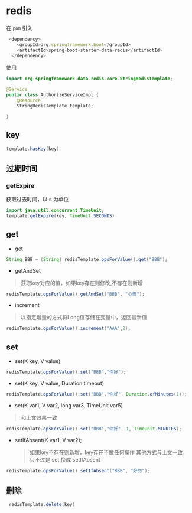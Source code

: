 # redis

在 `pom` 引入
```js
 <dependency>
    <groupId>org.springframework.boot</groupId>
    <artifactId>spring-boot-starter-data-redis</artifactId>
  </dependency>
```

使用

```java
import org.springframework.data.redis.core.StringRedisTemplate;

@Service
public class AuthorizeServiceImpl {
    @Resource
    StringRedisTemplate template;

}
```

## key

```java
template.hasKey(key)
```
## 过期时间  

### getExpire 
获取过去时间，以 s 为单位
```java
import java.util.concurrent.TimeUnit;
template.getExpire(key, TimeUnit.SECONDS)
```

## get

- get
  
 ```java
String BBB = (String) redisTemplate.opsForValue().get("BBB");
``` 

- getAndSet
> 获取key对应的值，如果key存在则修改,不存在则新增

```java
redisTemplate.opsForValue().getAndSet("BBB", "心情");
```

- increment
> 以指定增量的方式将Long值存储在变量中，返回最新值
```java
redisTemplate.opsForValue().increment("AAA",2);
``` 


## set

- set(K key, V value)

```java
redisTemplate.opsForValue().set("BBB","你好");
```
- set(K key, V value, Duration timeout)
  
```java
redisTemplate.opsForValue().set("BBB","你好", Duration.ofMinutes(1));
```

- set(K var1, V var2, long var3, TimeUnit var5)
> 和上文效果一致
```java
redisTemplate.opsForValue().set("BBB","你好", 1, TimeUnit.MINUTES);
```

- setIfAbsent(K var1, V var2);
  > 如果key不存在则新增，key存在不做任何操作
  > 其他方式与上文一致，只不过是 set 换成 setIfAbsent
```java
redisTemplate.opsForValue().setIfAbsent("BBB", "好的");
```

## 删除

```java
 redisTemplate.delete(key)
```